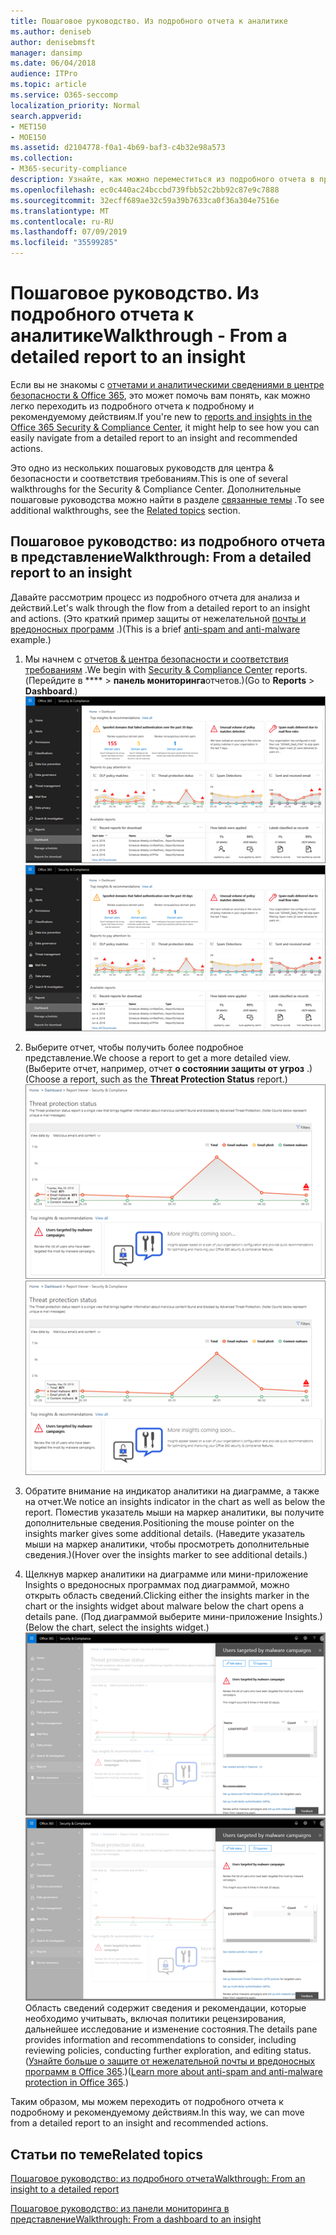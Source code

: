 ```yaml
---
title: Пошаговое руководство. Из подробного отчета к аналитике
ms.author: deniseb
author: denisebmsft
manager: dansimp
ms.date: 06/04/2018
audience: ITPro
ms.topic: article
ms.service: O365-seccomp
localization_priority: Normal
search.appverid:
- MET150
- MOE150
ms.assetid: d2104778-f0a1-4b69-baf3-c4b32e98a573
ms.collection:
- M365-security-compliance
description: Узнайте, как можно переместиться из подробного отчета в представление о рекомендуемых действиях в центре &amp; безопасности и соответствия требованиям.
ms.openlocfilehash: ec0c440ac24bccbd739fbb52c2bb92c87e9c7888
ms.sourcegitcommit: 32ecff689ae32c59a39b7633ca0f36a304e7516e
ms.translationtype: MT
ms.contentlocale: ru-RU
ms.lasthandoff: 07/09/2019
ms.locfileid: "35599285"
---
```

# <a name="walkthrough---from-a-detailed-report-to-an-insight"></a><span data-ttu-id="ba92d-103">Пошаговое руководство. Из подробного отчета к аналитике</span><span class="sxs-lookup"><span data-stu-id="ba92d-103">Walkthrough - From a detailed report to an insight</span></span>

<span data-ttu-id="ba92d-104">Если вы не знакомы с [отчетами и аналитическими сведениями в центре безопасности &amp; Office 365](reports-and-insights-in-security-and-compliance.md), это может помочь вам понять, как можно легко переходить из подробного отчета к подробному и рекомендуемому действиям.</span><span class="sxs-lookup"><span data-stu-id="ba92d-104">If you're new to [reports and insights in the Office 365 Security &amp; Compliance Center](reports-and-insights-in-security-and-compliance.md), it might help to see how you can easily navigate from a detailed report to an insight and recommended actions.</span></span> 
  
<span data-ttu-id="ba92d-105">Это одно из нескольких пошаговых руководств для центра &amp; безопасности и соответствия требованиям.</span><span class="sxs-lookup"><span data-stu-id="ba92d-105">This is one of several walkthroughs for the Security &amp; Compliance Center.</span></span> <span data-ttu-id="ba92d-106">Дополнительные пошаговые руководства можно найти в разделе [связанные темы](#related-topics) .</span><span class="sxs-lookup"><span data-stu-id="ba92d-106">To see additional walkthroughs, see the [Related topics](#related-topics) section.</span></span> 
  
## <a name="walkthrough-from-a-detailed-report-to-an-insight"></a><span data-ttu-id="ba92d-107">Пошаговое руководство: из подробного отчета в представление</span><span class="sxs-lookup"><span data-stu-id="ba92d-107">Walkthrough: From a detailed report to an insight</span></span>

<span data-ttu-id="ba92d-108">Давайте рассмотрим процесс из подробного отчета для анализа и действий.</span><span class="sxs-lookup"><span data-stu-id="ba92d-108">Let's walk through the flow from a detailed report to an insight and actions.</span></span> <span data-ttu-id="ba92d-109">(Это краткий пример защиты от нежелательной [почты и вредоносных программ](anti-spam-and-anti-malware-protection.md) .)</span><span class="sxs-lookup"><span data-stu-id="ba92d-109">(This is a brief [anti-spam and anti-malware](anti-spam-and-anti-malware-protection.md) example.)</span></span> 
  
1. <span data-ttu-id="ba92d-110">Мы начнем с [отчетов &amp; центра безопасности и соответствия требованиям](https://protection.office.com) .</span><span class="sxs-lookup"><span data-stu-id="ba92d-110">We begin with [Security &amp; Compliance Center](https://protection.office.com) reports.</span></span> <span data-ttu-id="ba92d-111">(Перейдите в \*\*\*\* \> **панель мониторинга**отчетов.)</span><span class="sxs-lookup"><span data-stu-id="ba92d-111">(Go to **Reports** \> **Dashboard**.)</span></span> <br/><span data-ttu-id="ba92d-112">![В центре безопасности &amp; и соответствия требованиям выберите панель мониторинга \> отчетов](media/68f3bb7c-b4f7-4cca-904b-478643a93c94.png)</span><span class="sxs-lookup"><span data-stu-id="ba92d-112">![In the Security &amp; Compliance Center, go to Reports \> Dashboard](media/68f3bb7c-b4f7-4cca-904b-478643a93c94.png)</span></span>
  
2. <span data-ttu-id="ba92d-113">Выберите отчет, чтобы получить более подробное представление.</span><span class="sxs-lookup"><span data-stu-id="ba92d-113">We choose a report to get a more detailed view.</span></span> <span data-ttu-id="ba92d-114">(Выберите отчет, например, отчет **о состоянии защиты от угроз** .)</span><span class="sxs-lookup"><span data-stu-id="ba92d-114">(Choose a report, such as the **Threat Protection Status** report.)</span></span><br/><span data-ttu-id="ba92d-115">![Отчет о состоянии защиты от угроз, в котором отображается аналитика](media/f47d7dbd-816a-47ba-b8db-53919fbed192.png)</span><span class="sxs-lookup"><span data-stu-id="ba92d-115">![Threat Protection Status report showing insights](media/f47d7dbd-816a-47ba-b8db-53919fbed192.png)</span></span>
  
3. <span data-ttu-id="ba92d-116">Обратите внимание на индикатор аналитики на диаграмме, а также на отчет.</span><span class="sxs-lookup"><span data-stu-id="ba92d-116">We notice an insights indicator in the chart as well as below the report.</span></span> <span data-ttu-id="ba92d-117">Поместив указатель мыши на маркер аналитики, вы получите дополнительные сведения.</span><span class="sxs-lookup"><span data-stu-id="ba92d-117">Positioning the mouse pointer on the insights marker gives some additional details.</span></span> <span data-ttu-id="ba92d-118">(Наведите указатель мыши на маркер аналитики, чтобы просмотреть дополнительные сведения.)</span><span class="sxs-lookup"><span data-stu-id="ba92d-118">(Hover over the insights marker to see additional details.)</span></span>
    
4. <span data-ttu-id="ba92d-119">Щелкнув маркер аналитики на диаграмме или мини-приложение Insights о вредоносных программах под диаграммой, можно открыть область сведений.</span><span class="sxs-lookup"><span data-stu-id="ba92d-119">Clicking either the insights marker in the chart or the insights widget about malware below the chart opens a details pane.</span></span> <span data-ttu-id="ba92d-120">(Под диаграммой выберите мини-приложение Insights.)</span><span class="sxs-lookup"><span data-stu-id="ba92d-120">(Below the chart, select the insights widget.)</span></span><br/><span data-ttu-id="ba92d-121">![Сведения об вредоносных программах](media/2c8bccc5-ca4e-4bb9-ad4c-55fcee0535b7.png)</span><span class="sxs-lookup"><span data-stu-id="ba92d-121">![Details for insights about malware](media/2c8bccc5-ca4e-4bb9-ad4c-55fcee0535b7.png)</span></span><br/><span data-ttu-id="ba92d-122">Область сведений содержит сведения и рекомендации, которые необходимо учитывать, включая политики рецензирования, дальнейшее исследование и изменение состояния.</span><span class="sxs-lookup"><span data-stu-id="ba92d-122">The details pane provides information and recommendations to consider, including reviewing policies, conducting further exploration, and editing status.</span></span> <span data-ttu-id="ba92d-123">([Узнайте больше о защите от нежелательной почты и вредоносных программ в Office 365](anti-spam-and-anti-malware-protection.md).)</span><span class="sxs-lookup"><span data-stu-id="ba92d-123">([Learn more about anti-spam and anti-malware protection in Office 365](anti-spam-and-anti-malware-protection.md).)</span></span>
    
<span data-ttu-id="ba92d-124">Таким образом, мы можем переходить от подробного отчета к подробному и рекомендуемому действиям.</span><span class="sxs-lookup"><span data-stu-id="ba92d-124">In this way, we can move from a detailed report to an insight and recommended actions.</span></span> 
  
## <a name="related-topics"></a><span data-ttu-id="ba92d-125">Статьи по теме</span><span class="sxs-lookup"><span data-stu-id="ba92d-125">Related topics</span></span>

[<span data-ttu-id="ba92d-126">Пошаговое руководство: из подробного отчета</span><span class="sxs-lookup"><span data-stu-id="ba92d-126">Walkthrough: From an insight to a detailed report</span></span>](from-an-insight-to-a-detailed-report.md)
  
[<span data-ttu-id="ba92d-127">Пошаговое руководство: из панели мониторинга в представление</span><span class="sxs-lookup"><span data-stu-id="ba92d-127">Walkthrough: From a dashboard to an insight</span></span>](from-a-dashboard-to-an-insight.md)
  

